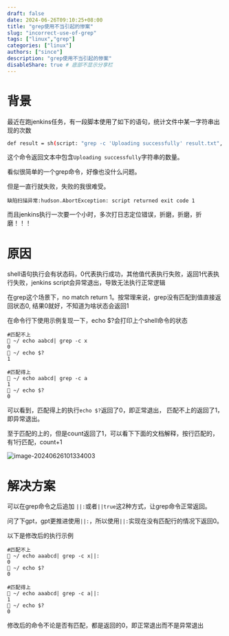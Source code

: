 ```yaml
---
draft: false
date: 2024-06-26T09:10:25+08:00
title: "grep使用不当引起的惨案"
slug: "incorrect-use-of-grep" 
tags: ["linux","grep"]
categories: ["linux"]
authors: ["since"]
description: "grep使用不当引起的惨案"
disableShare: true # 底部不显示分享栏
---
```




# 背景

最近在跑jenkins任务，有一段脚本使用了如下的语句，统计文件中某一字符串出现的次数

```sh
def result = sh(script: "grep -c 'Uploading successfully' result.txt", returnStdout: true).trim()
```



这个命令返回文本中包含`Uploading successfully`字符串的数量。

看似很简单的一个grep命令，好像也没什么问题。

但是一直行就失败，失败的我很难受。



```shell
缺陷扫描异常:hudson.AbortException: script returned exit code 1
```



而且jenkins执行一次要一个小时，多次打日志定位错误，折磨，折磨，折磨！！！



# 原因

shell语句执行会有状态码，0代表执行成功，其他值代表执行失败，返回1代表执行失败，jenkins script会异常退出，导致无法执行正常逻辑



在grep这个场景下，no match return 1。按常理来说，grep没有匹配到值直接返回状态0, 结果0就好，不知道为啥状态会返回1



在命令行下使用示例复现一下，echo $?会打印上个shell命令的状态

```shell
#匹配不上
 ~/ echo aabcd| grep -c x
0
 ~/ echo $?
1

#匹配得上
 ~/ echo aabcd| grep -c a
1
 ~/ echo $?
0
```



可以看到，匹配得上的执行`echo $?`返回了0，即正常退出， 匹配不上的返回了1，即异常退出。



至于匹配的上的，但是count返回了1，可以看下下面的文档解释，按行匹配的，有1行匹配，count+1

![image-20240626101334003](https://cdn.jsdelivr.net/gh/thend03/mdPic/picGo/202406261013045.png)



# 解决方案

可以在grep命令之后追加 `||:`或者`||true`这2种方式，让grep命令正常返回。



问了下gpt，gpt更推进使用`||:`，所以使用`||:`实现在没有匹配行的情况下返回0。



以下是修改后的执行示例

```shell
#匹配不上
 ~/ echo aaabcd| grep -c x||:
0
 ~/ echo $?
0

#匹配得上
 ~/ echo aaabcd| grep -c a||:
1
 ~/ echo $?
0
```

修改后的命令不论是否有匹配，都是返回的0，即正常退出而不是异常退出

